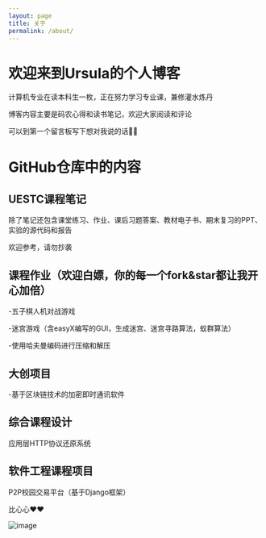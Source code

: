 ```yaml
---
layout: page
title: 关于
permalink: /about/
---
```


# 欢迎来到Ursula的个人博客

计算机专业在读本科生一枚，正在努力学习专业课，兼修灌水炼丹

博客内容主要是码农心得和读书笔记，欢迎大家阅读和评论

可以到第一个留言板写下想对我说的话:rose::rose:

# GitHub仓库中的内容

## UESTC课程笔记

除了笔记还包含课堂练习、作业、课后习题答案、教材电子书、期末复习的PPT、实验的源代码和报告

欢迎参考，请勿抄袭

## 课程作业（欢迎白嫖，你的每一个fork&star都让我开心加倍）

-五子棋人机对战游戏

-迷宫游戏（含easyX编写的GUI，生成迷宫、迷宫寻路算法，蚁群算法）

-使用哈夫曼编码进行压缩和解压


## 大创项目

-基于区块链技术的加密即时通讯软件

## 综合课程设计

应用层HTTP协议还原系统

## 软件工程课程项目

P2P校园交易平台（基于Django框架）

比心心:heart::heart:

![image](https://user-images.githubusercontent.com/73097943/222032761-20e66e88-6ceb-4c80-a237-715d5ccfc9e7.png)
